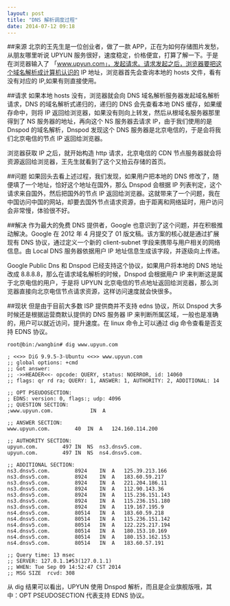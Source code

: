 ```yaml
---
layout: post
title: "DNS 解析调度过程"
date: 2014-07-12 09:18
---
```


##来源
北京的王先生是一位创业者，做了一款 APP，正在为如何存储图片发愁，从朋友哪里听说 UPYUN 服务很好，速度稳定，价格便宜，打算了解一下。于是在浏览器输入了 「www.upyun.com」，发起请求。请求发起之后，浏览器要把这个域名解析成计算机认识的 IP 地址，浏览器首先会查询本地的 hosts 文件，看有没有对应的 IP,如果有则直接使用。

##请求
如果本地 hosts 没有，浏览器就会向 DNS 域名解析服务器发起域名解析请求，DNS 的域名解析式递归的，递归的 DNS 会先查看本地 DNS 缓存，如果缓存命中，则将 IP 返回给浏览器，如果没有则向上转发，然后从根域名服务器那里得到了 NS 服务器的地址，再向这个 NS 服务器去请求 IP，由于我们使用的是 Dnspod 的域名解析，Dnspod 发现这个 DNS 服务器是北京电信的，于是会将我们北京电信的节点 IP 返回给浏览器。

浏览器获取 IP 之后，就开始构造 http 请求，北京电信的 CDN 节点服务器就会将资源返回给浏览器，王先生就看到了这个又拍云存储的首页。

##问题
如果回头去看上述过程，我们发现，如果用户把本地的 DNS 修改了，随便填了一个地址，恰好这个地址在国外，那么 Dnspod 会根据 IP 列表判定，这个请求来自国外，然后把国外的节点 IP 返回给浏览器。这就带来了一个问题，我在中国访问中国的网站，却要去国外节点请求资源，由于距离和网络延时，用户访问会非常慢，体验很不好。

##解决
作为最大的免费 DNS 提供者，Google 也意识到了这个问题，并在积极推动解决。Google 在 2012 年 4 月提交了 01 版文稿。该方案的核心就是通过扩展现有 DNS 协议，通过定义一个新的 client-subnet 字段来携带与用户相关的网络信息。由 Local DNS 服务器依据用户 IP 地址信息生成该字段，并逐级向上传递。

Google Public Dns 和 Dnspod 已经支持这个协议，如果用户将本地的 DNS 地址改成 8.8.8.8，那么在请求域名解析的时候，Dnspod 会根据用户 IP 来判断这是属于北京电信的用户，于是将 UPYUN 北京电信的节点地址返回给浏览器，那么浏览器直接向北京电信节点请求资源，这样访问速度就会快很多。

##现状
但是由于目前大多数 ISP 提供商并不支持 edns 协议，所以 Dnspod 大多时候还是根据运营商默认提供的 DNS 服务器 IP 来判断所属区域，一般也是准确的，用户可以就近访问，提升速度。在 linux 命令上可以通过 dig 命令查看是否支持 EDNS 协议。
```
root@bin:/wangbin# dig www.upyun.com

; <<>> DiG 9.9.5-3-Ubuntu <<>> www.upyun.com
;; global options: +cmd
;; Got answer:
;; ->>HEADER<<- opcode: QUERY, status: NOERROR, id: 14060
;; flags: qr rd ra; QUERY: 1, ANSWER: 1, AUTHORITY: 2, ADDITIONAL: 14

;; OPT PSEUDOSECTION:
; EDNS: version: 0, flags:; udp: 4096
;; QUESTION SECTION:
;www.upyun.com.            IN  A

;; ANSWER SECTION:
www.upyun.com.        40  IN  A   124.160.114.200

;; AUTHORITY SECTION:
upyun.com.        497 IN  NS  ns3.dnsv5.com.  
upyun.com.        497 IN  NS  ns4.dnsv5.com.

;; ADDITIONAL SECTION:
ns3.dnsv5.com.        8924    IN  A   125.39.213.166  
ns3.dnsv5.com.        8924    IN  A   183.60.59.217  
ns3.dnsv5.com.        8924    IN  A   221.204.186.11  
ns3.dnsv5.com.        8924    IN  A   112.90.143.36  
ns3.dnsv5.com.        8924    IN  A   115.236.151.143  
ns3.dnsv5.com.        8924    IN  A   115.236.151.180  
ns3.dnsv5.com.        8924    IN  A   119.167.195.9  
ns4.dnsv5.com.        80514   IN  A   183.60.59.218  
ns4.dnsv5.com.        80514   IN  A   115.236.151.142  
ns4.dnsv5.com.        80514   IN  A   122.225.217.194  
ns4.dnsv5.com.        80514   IN  A   180.153.10.169  
ns4.dnsv5.com.        80514   IN  A   180.153.162.153  
ns4.dnsv5.com.        80514   IN  A   183.60.57.191

;; Query time: 13 msec
;; SERVER: 127.0.1.1#53(127.0.1.1)
;; WHEN: Tue Sep 09 14:52:47 CST 2014
;; MSG SIZE  rcvd: 308
```
从 dig 结果可以看出，UPYUN 使用 Dnspod 解析，而且是企业旗舰版哦，其中：OPT PSEUDOSECTION 代表支持 EDNS 协议。